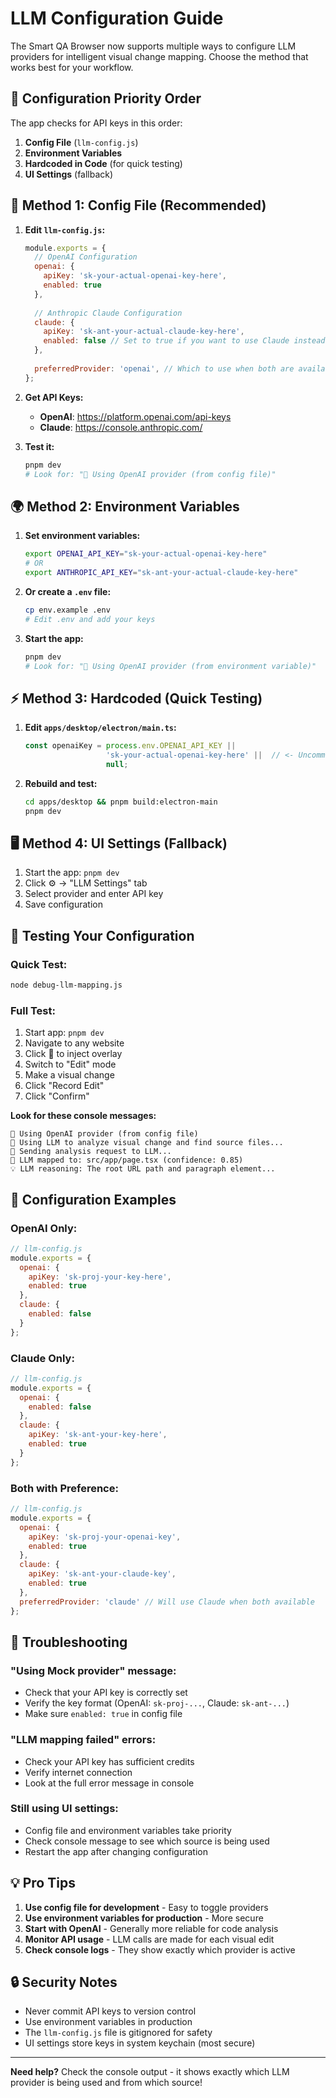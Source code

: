 # LLM Configuration Guide

The Smart QA Browser now supports multiple ways to configure LLM providers for intelligent visual change mapping. Choose the method that works best for your workflow.

## 🎯 **Configuration Priority Order**

The app checks for API keys in this order:
1. **Config File** (`llm-config.js`)
2. **Environment Variables**
3. **Hardcoded in Code** (for quick testing)
4. **UI Settings** (fallback)

## 📝 **Method 1: Config File (Recommended)**

1. **Edit `llm-config.js`:**
   ```javascript
   module.exports = {
     // OpenAI Configuration
     openai: {
       apiKey: 'sk-your-actual-openai-key-here',
       enabled: true
     },
     
     // Anthropic Claude Configuration  
     claude: {
       apiKey: 'sk-ant-your-actual-claude-key-here', 
       enabled: false // Set to true if you want to use Claude instead
     },
     
     preferredProvider: 'openai', // Which to use when both are available
   };
   ```

2. **Get API Keys:**
   - **OpenAI**: https://platform.openai.com/api-keys
   - **Claude**: https://console.anthropic.com/

3. **Test it:**
   ```bash
   pnpm dev
   # Look for: "🤖 Using OpenAI provider (from config file)"
   ```

## 🌍 **Method 2: Environment Variables**

1. **Set environment variables:**
   ```bash
   export OPENAI_API_KEY="sk-your-actual-openai-key-here"
   # OR
   export ANTHROPIC_API_KEY="sk-ant-your-actual-claude-key-here"
   ```

2. **Or create a `.env` file:**
   ```bash
   cp env.example .env
   # Edit .env and add your keys
   ```

3. **Start the app:**
   ```bash
   pnpm dev
   # Look for: "🤖 Using OpenAI provider (from environment variable)"
   ```

## ⚡ **Method 3: Hardcoded (Quick Testing)**

1. **Edit `apps/desktop/electron/main.ts`:**
   ```typescript
   const openaiKey = process.env.OPENAI_API_KEY || 
                     'sk-your-actual-openai-key-here' ||  // <- Uncomment and add key
                     null;
   ```

2. **Rebuild and test:**
   ```bash
   cd apps/desktop && pnpm build:electron-main
   pnpm dev
   ```

## 🖥️ **Method 4: UI Settings (Fallback)**

1. Start the app: `pnpm dev`
2. Click ⚙️ → "LLM Settings" tab
3. Select provider and enter API key
4. Save configuration

## 🧪 **Testing Your Configuration**

### **Quick Test:**
```bash
node debug-llm-mapping.js
```

### **Full Test:**
1. Start app: `pnpm dev`
2. Navigate to any website
3. Click 📐 to inject overlay
4. Switch to "Edit" mode
5. Make a visual change
6. Click "Record Edit"
7. Click "Confirm"

**Look for these console messages:**
```
🤖 Using OpenAI provider (from config file)
🧠 Using LLM to analyze visual change and find source files...
🤖 Sending analysis request to LLM...
🎯 LLM mapped to: src/app/page.tsx (confidence: 0.85)
💡 LLM reasoning: The root URL path and paragraph element...
```

## 🔧 **Configuration Examples**

### **OpenAI Only:**
```javascript
// llm-config.js
module.exports = {
  openai: {
    apiKey: 'sk-proj-your-key-here',
    enabled: true
  },
  claude: {
    enabled: false
  }
};
```

### **Claude Only:**
```javascript
// llm-config.js
module.exports = {
  openai: {
    enabled: false
  },
  claude: {
    apiKey: 'sk-ant-your-key-here',
    enabled: true
  }
};
```

### **Both with Preference:**
```javascript
// llm-config.js
module.exports = {
  openai: {
    apiKey: 'sk-proj-your-openai-key',
    enabled: true
  },
  claude: {
    apiKey: 'sk-ant-your-claude-key', 
    enabled: true
  },
  preferredProvider: 'claude' // Will use Claude when both available
};
```

## 🐛 **Troubleshooting**

### **"Using Mock provider" message:**
- Check that your API key is correctly set
- Verify the key format (OpenAI: `sk-proj-...`, Claude: `sk-ant-...`)
- Make sure `enabled: true` in config file

### **"LLM mapping failed" errors:**
- Check your API key has sufficient credits
- Verify internet connection
- Look at the full error message in console

### **Still using UI settings:**
- Config file and environment variables take priority
- Check console message to see which source is being used
- Restart the app after changing configuration

## 💡 **Pro Tips**

1. **Use config file for development** - Easy to toggle providers
2. **Use environment variables for production** - More secure
3. **Start with OpenAI** - Generally more reliable for code analysis
4. **Monitor API usage** - LLM calls are made for each visual edit
5. **Check console logs** - They show exactly which provider is active

## 🔒 **Security Notes**

- Never commit API keys to version control
- Use environment variables in production
- The `llm-config.js` file is gitignored for safety
- UI settings store keys in system keychain (most secure)

---

**Need help?** Check the console output - it shows exactly which LLM provider is being used and from which source!

